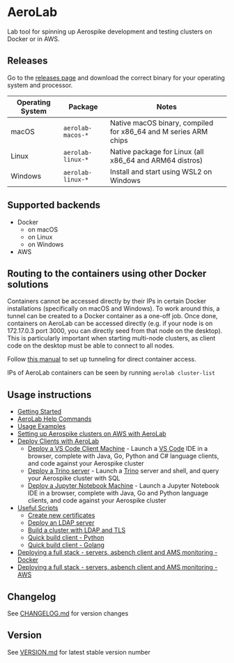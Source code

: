 # AeroLab

Lab tool for spinning up Aerospike development and testing clusters on Docker or in AWS.

## Releases

Go to the [releases page](https://github.com/aerospike/aerolab/releases) and download the correct binary for your operating system and processor.

Operating System | Package | Notes
--- | --- | ---
macOS | `aerolab-macos-*` | Native macOS binary, compiled for x86_64 and M series ARM chips
Linux | `aerolab-linux-*` | Native package for Linux (all x86_64 and ARM64 distros)
Windows | `aerolab-linux-*` | Install and start using WSL2 on Windows


## Supported backends

* Docker
  * on macOS
  * on Linux
  * on Windows
* AWS

## Routing to the containers using other Docker solutions

Containers cannot be accessed directly by their IPs in certain Docker installations (specifically on macOS and Windows). To work around this, a tunnel can be created to a Docker container as a one-off job. Once done, containers on AeroLab can be accessed directly (e.g. if your node is on 172.17.0.3 port 3000, you can directly seed from that node on the desktop). This is particularly important when starting multi-node clusters, as client code on the desktop must be able to connect to all nodes.

Follow [this manual](tunnel-container-openvpn/README.md) to set up tunneling for direct container access.

IPs of AeroLab containers can be seen by running `aerolab cluster-list`

## Usage instructions

* [Getting Started](docs/GETTING_STARTED.md)
* [AeroLab Help Commands](docs/USING_HELP.md)
* [Usage Examples](docs/usage/README.md)
* [Setting up Aerospike clusters on AWS with AeroLab](docs/aws/README.md)
* [Deploy Clients with AeroLab](docs/usage/CLIENTS.md)
  * [Deploy a VS Code Client Machine](docs/usage/vscode.md) - Launch a [VS Code](https://code.visualstudio.com/) IDE in a browser, complete with Java, Go, Python and C# language clients, and code against your Aerospike cluster
  * [Deploy a Trino server](docs/usage/trino.md) - Launch a [Trino](https://trino.io/) server and shell, and query your Aerospike cluster with SQL
  * [Deploy a Jupyter Notebook Machine](docs/usage/jupyter.md) - Launch a Jupyter Notebook IDE in a browser, complete with Java, Go and Python language clients, and code against your Aerospike cluster
* [Useful Scripts](scripts/README.md)
  * [Create new certificates](scripts/CERTS.md)
  * [Deploy an LDAP server](scripts/aerolab-ldap/README.md)
  * [Build a cluster with LDAP and TLS](scripts/aerolab-buildenv/README.md)
  * [Quick build client - Python](scripts/aerolab-pythonclient/README.md)
  * [Quick build client - Golang](scripts/aerolab-goclient/README.md)
* [Deploying a full stack - servers, asbench client and AMS monitoring - Docker](docs/usage/fullstack.md)
* [Deploying a full stack - servers, asbench client and AMS monitoring - AWS](docs/usage/fullstack_aws.md)

## Changelog

See [CHANGELOG.md](CHANGELOG.md) for version changes

## Version

See [VERSION.md](VERSION.md) for latest stable version number

